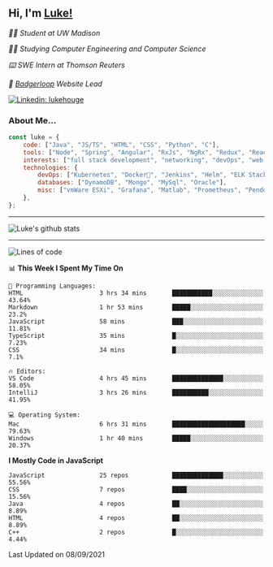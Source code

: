 <h2> Hi, I'm <a href="https://www.lukehouge.com">Luke!</a></h2>

<p><em>👨‍🎓 Student at UW Madison</em></p>
<p><em>🧑‍💻 Studying Computer Engineering and Computer Science</em></p>
<p><em>⌨️ SWE Intern at Thomson Reuters</em></p>
<p><em>🚆  <a href="https://badgerloop.com">Badgerloop</a> Website Lead</em></p>


[![Linkedin: lukehouge](https://img.shields.io/badge/-lukehouge-blue?style=flat-square&logo=Linkedin&logoColor=white&link=https://www.linkedin.com/in/lukehouge/)](https://www.linkedin.com/in/lukehouge/)

### About Me...  

```javascript
const luke = {
    code: ["Java", "JS/TS", "HTML", "CSS", "Python", "C"],
    tools: ["Node", "Spring", "Angular", "RxJs", "NgRx", "Redux", "React", "Electron", "Gradle"],
    interests: ["full stack development", "networking", "devOps", "web dev", "photography"],
    technologies: {
        devOps: ["Kubernetes", "Docker🐳", "Jenkins", "Helm", "ELK Stack"],
        databases: ["DynamoDB", "Mongo", "MySql", "Oracle"],
        misc: ["vmWare ESXi", "Grafana", "Matlab", "Prometheus", "Pendo", "Rancher", "Cisco"]
    },
};
```
---

![Luke's github stats](https://github-readme-stats.vercel.app/api?username=lukehouge&show_icons=true&theme=dracula)

---

<!--START_SECTION:waka-->
![Lines of code](https://img.shields.io/badge/From%20Hello%20World%20I%27ve%20Written-2.1%20million%20lines%20of%20code-blue)

📊 **This Week I Spent My Time On** 

```text
💬 Programming Languages: 
HTML                     3 hrs 34 mins       ███████████░░░░░░░░░░░░░░   43.64% 
Markdown                 1 hr 53 mins        █████░░░░░░░░░░░░░░░░░░░░   23.2% 
JavaScript               58 mins             ███░░░░░░░░░░░░░░░░░░░░░░   11.81% 
TypeScript               35 mins             █░░░░░░░░░░░░░░░░░░░░░░░░   7.23% 
CSS                      34 mins             █░░░░░░░░░░░░░░░░░░░░░░░░   7.1%

🔥 Editors: 
VS Code                  4 hrs 45 mins       ██████████████░░░░░░░░░░░   58.05% 
IntelliJ                 3 hrs 26 mins       ██████████░░░░░░░░░░░░░░░   41.95%

💻 Operating System: 
Mac                      6 hrs 31 mins       ████████████████████░░░░░   79.63% 
Windows                  1 hr 40 mins        █████░░░░░░░░░░░░░░░░░░░░   20.37%

```

**I Mostly Code in JavaScript** 

```text
JavaScript               25 repos            ██████████████░░░░░░░░░░░   55.56% 
CSS                      7 repos             ████░░░░░░░░░░░░░░░░░░░░░   15.56% 
Java                     4 repos             ██░░░░░░░░░░░░░░░░░░░░░░░   8.89% 
HTML                     4 repos             ██░░░░░░░░░░░░░░░░░░░░░░░   8.89% 
C++                      2 repos             █░░░░░░░░░░░░░░░░░░░░░░░░   4.44%

```



 Last Updated on 08/09/2021
<!--END_SECTION:waka-->
